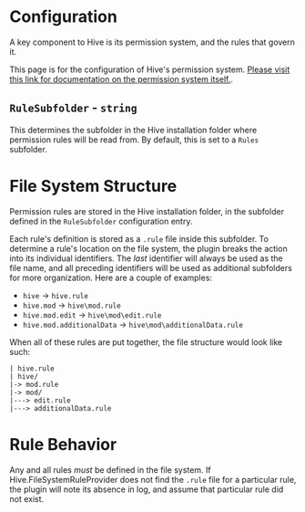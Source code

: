﻿# Configuration

A key component to Hive is its permission system, and the rules that govern it.

This page is for the configuration of Hive's permission system. [Please visit this link for documentation on the permission system itself.](https://github.com/Atlas-Rhythm/Hive/blob/master/Hive.Permissions/docs/Usage.md).

## `RuleSubfolder` - `string`

This determines the subfolder in the Hive installation folder where permission rules will be read from. By default, this is set to a `Rules` subfolder.

# File System Structure

Permission rules are stored in the Hive installation folder, in the subfolder defined in the `RuleSubfolder` configuration entry.

Each rule's definition is stored as a `.rule` file inside this subfolder. To determine a rule's location on the file system, the plugin breaks the action into its individual identifiers. The *last* identifier will always be used as the file name, and all preceding identifiers will be used as additional subfolders for more organization. Here are a couple of examples:
- `hive` -> `hive.rule`
- `hive.mod` -> `hive\mod.rule`
- `hive.mod.edit` -> `hive\mod\edit.rule`
- `hive.mod.additionalData` -> `hive\mod\additionalData.rule`

When all of these rules are put together, the file structure would look like such:

```
| hive.rule
| hive/
|-> mod.rule
|-> mod/
|---> edit.rule
|---> additionalData.rule
```

# Rule Behavior

Any and all rules *must* be defined in the file system. If Hive.FileSystemRuleProvider does not find the `.rule` file for a particular rule, the plugin will note its absence in log, and assume that particular rule did not exist.